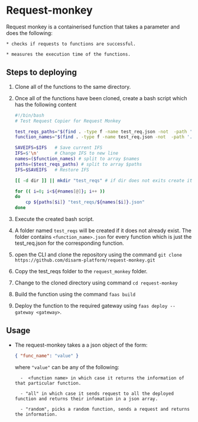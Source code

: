 # Request-monkey

Request monkey is a containerised function that takes a parameter and does the following:

    * checks if requests to functions are successful.

    * measures the execution time of the functions.

## Steps to deploying

1. Clone all of the functions to the same directory.

1. Once all of the functions have been cloned, create a bash script which has the following content

    ```bash
    #!/bin/bash
    # Test Request Copier for Request Monkey

    test_reqs_paths="$(find . -type f -name test_req.json -not  -path './**/build/*')" 
    function_names="$(find . -type f -name test_req.json -not  -path './**/build/*' | cut -c 3- | awk -F '/' '{print $1}')"

    SAVEIFS=$IFS   # Save current IFS
    IFS=$'\n'      # Change IFS to new line
    names=($function_names) # split to array $names
    paths=($test_reqs_paths) # split to array $paths
    IFS=$SAVEIFS   # Restore IFS

    [[ -d dir ]] || mkdir "test_reqs" # if dir does not exits create it

    for (( i=0; i<${#names[@]}; i++ ))
    do
        cp ${paths[$i]} "test_reqs/${names[$i]}.json"
    done
    ```

1. Execute the created bash script.

1. A folder named `test_reqs` will be created if it does not already exist. The folder contains `<function_name>.json` for every function which is just the test_req.json for the corresponding function.

1. open the CLI and clone the repository using the command `git clone https://github.com/disarm-platform/request-monkey.git`

1. Copy the test_reqs folder to the `request_monkey` folder. 

1. Change to the cloned directory using command `cd request-monkey`

1. Build the function using the command `faas build`

1. Deploy the function to the required gateway using
`faas deploy --gateway <gateway>`.


## Usage

- The request-monkey takes a a json object of the form: 
    ```JSON
    { "func_name": "value" }
    ```
    where `"value"` can be any of the following:

        -  <function name> in which case it returns the information of that particular function.
        
        - "all" in which case it sends request to all the deployed  function and returns their infomation in a json array.

        - "random", picks a random function, sends a request and returns the information.
